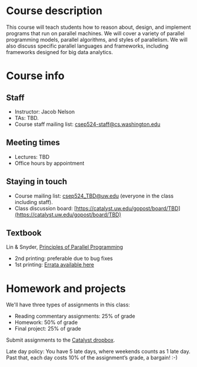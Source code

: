 # Course description

This course will teach students how to reason about, design, and implement programs that run on parallel machines. We will cover a variety of parallel programming models, parallel algorithms, and styles of parallelism. We will also discuss specific parallel languages and frameworks, including frameworks designed for big data analytics.

# Course info 

## Staff
* Instructor: Jacob Nelson
* TAs: TBD.
* Course staff mailing list: [csep524-staff@cs.washington.edu](csep524-staff@cs.washington.edu)

## Meeting times
* Lectures: TBD
* Office hours by appointment

## Staying in touch
* Course mailing list: [csep524_TBD@uw.edu](csep524_TBD@uw.edu) (everyone in the class including staff).
* Class discussion board: [https://catalyst.uw.edu/gopost/board/TBD](https://catalyst.uw.edu/gopost/board/TBD)

## Textbook
Lin & Snyder, [Principles of Parallel Programming](http://www.pearsonhighered.com/educator/academic/product/0,3110,0321487907,00.html)
* 2nd printing: preferable due to bug fixes
* 1st printing: [Errata available here](http://www.cs.utexas.edu/~lin/errata.html)

# Homework and projects

We'll have three types of assignments in this class:
* Reading commentary assignments: 25% of grade
* Homework: 50% of grade
* Final project: 25% of grade

Submit assignments to the [Catalyst dropbox](TBD).

Late day policy: You have 5 late days, where weekends counts as 1 late day. Past that, each day costs 10% of the assignment’s grade, a bargain! :-)

